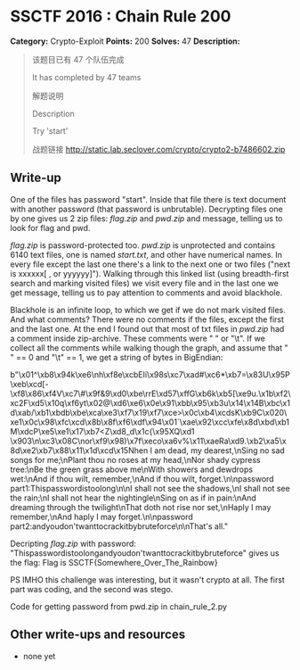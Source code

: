 # SSCTF 2016 : Chain Rule 200

**Category:** Crypto-Exploit
**Points:** 200
**Solves:** 47
**Description:**

> 该题目已有 47 个队伍完成
> 
> It has completed by 47 teams
> 
> 解题说明
> 
> Description
> 
> 
> Try 'start'
> 
> 战题链接 <http://static.lab.seclover.com/crypto/crypto2-b7486602.zip>


## Write-up

One of the files has password "start". Inside that file there is text document with another password (that password is unbrutable). Decrypting files one by one gives us 2 zip files: *flag.zip* and *pwd.zip* and message, telling us to look for flag and pwd.

*flag.zip* is password-protected too. *pwd.zip* is unprotected and contains 6140 text files, one is named *start.txt*, and other have numerical names. In every file except the last one there's a link to the next one or two files ("next is xxxxxx[ , or yyyyyy]"). Walking through this linked list (using breadth-first search and marking visited files) we visit every file and in the last one we get message, telling us to pay attention to comments and avoid blackhole.

Blackhole is an infinite loop, to which we get if we do not mark visited files. And what comments? There were no comments if the files, except the first and the last one. At the end I found out that most of txt files in *pwd.zip* had a comment inside zip-archive. These comments were " " or "\t". If we collect all the comments while walking though the graph, and assume that " " == 0 and "\t" == 1, we get a string of bytes in BigEndian:

b"\x01^\xb8\x94k\xe6\nh\xf8e\xcbEIi\x98s\xc7\xad#\xc6*\xb7=\x83U\x95P\xeb\xcd[-\xf8\x86\xf4V\xc7\\#\x9f&9\xd0\xbe\rrE\xd57\xffG\xb6k\xb5[\xe9u.\x1b\xf2\xc2F\xd5\x10q\xf6yt\x02@\xd6\xe6\x0e\x91\xbb\x95\xb3u\x14\x14B\xbc\x1d\xab/\xb1\xbdb\xbe\xca\xe3\xf7\x19\xf7\xce>\x0c\xb4\xcdsK\xb9C\x020\xe1\x0c\x98\xfc\xcd\x8b\x8f\xf6\xdf\x94\x01`\xae\x92\xcc\xfe\x8d\xbd\xb1M\xdcP\xe5\xe1\x17\xb7<Z\xd8_d\x1c{\x95XQ\xd1 \x903\n\xc3\x08C\nor\xf9\x98)\x7f\xeco\xa6v%\x11\xaeRa\xd9.\xb2\xa5\x8d\xe2\xb7\x88\x11\x1d\xcd\x15Nhen I am dead, my dearest,\nSing no sad songs for me;\nPlant thou no roses at my head,\nNor shady cypress tree:\nBe the green grass above me\nWith showers and dewdrops wet:\nAnd if thou wilt, remember,\nAnd if thou wilt, forget.\n\npassword part1:Thispasswordistoolong\n\nI shall not see the shadows,\nI shall not see the rain;\nI shall not hear the nightingle\nSing on as if in pain:\nAnd dreaming through the twilight\nThat doth not rise nor set,\nHaply I may remember,\nAnd haply I may forget.\n\npassword part2:andyoudon'twanttocrackitbybruteforce\n\nThat's all."

Decripting *flag.zip* with password: "Thispasswordistoolongandyoudon'twanttocrackitbybruteforce" gives us the flag: Flag is SSCTF{Somewhere_Over_The_Rainbow}

PS IMHO this challenge was interesting, but it wasn't crypto at all. The first part was coding, and the second was stego.

Code for getting password from pwd.zip in chain_rule_2.py

## Other write-ups and resources

* none yet
